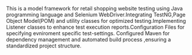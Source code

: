 This  is a model framework for  retail shopping website testing using Java programming language and Selenium WebDriver.Integrating TestNG,Page Object Model(POM) and utility classes for optimized testing.Implementing Listener classes to enhance test execution reports.Configuration Files for specifying evniroment specific test-settings.
Configured Maven for dependency management and automated build process ,ensuring a standardized project structure.
